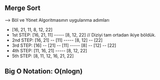 ## Merge Sort
--> Böl ve Yönet Algoritmasının uygulanma adımları
- [16, 21, 11, 8, 12, 22]
- 1st STEP: [16, 21, 11] ----- [8, 12, 22] // Diziyi tam ortadan ikiye böldük.
- 2nd STEP: [16, 21] -- [11] ----- [8, 12] -- [22]
- 3rd STEP: [16] -- [21] -- [11] ----- [8] -- [12] -- [22]
- 4th STEP: [11, 16, 21] ----- [8, 12, 22]
- 5th STEP: [8, 11, 12, 16, 21, 22]

## Big O Notation: O(nlogn)

